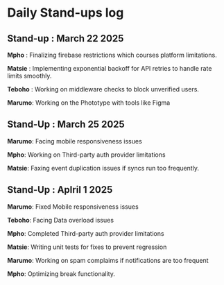 # Daily Stand-ups log
## Stand-up : March 22 2025

   **Mpho** : Finalizing firebase restrictions which courses platform limitations.
   
   **Matsie** : Implementing exponential backoff for API retries to handle rate limits smoothly.
   
   **Teboho** : Working on middleware checks to block unverified users.
   
  **Marumo**: Working on the Phototype with tools like Figma 

## Stand-Up : March 25 2025
   
   **Marumo**: Facing mobile responsiveness issues
   
   **Mpho**: Working on Third-party auth provider limitations
   
  **Matsie**: Faxing event duplication issues if syncs run too frequently.
 
## Stand-Up : Aplril 1 2025
   **Marumo**: Fixed Mobile responsiveness issues
   
   **Teboho**: Facing Data overload issues
   
  **Mpho**: Completed Third-party auth provider limitations
  
 **Matsie**: Writing unit tests for fixes to prevent regression
 
 **Marumo**: Working on spam complaims if notifications are too frequent
 
  **Mpho**: Optimizing break functionality.
